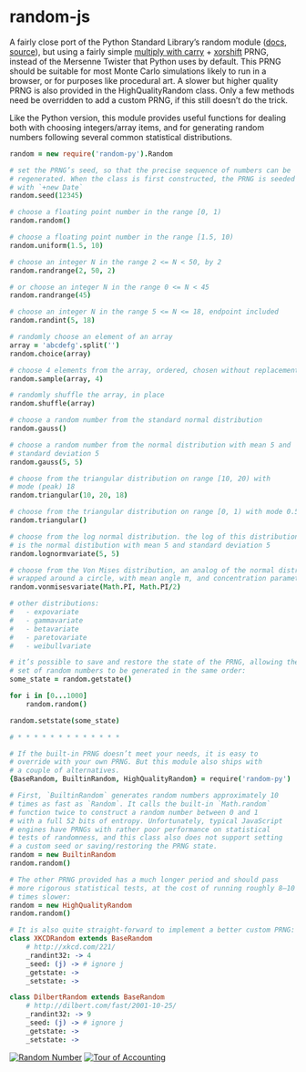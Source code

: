 random-js
=========

A fairly close port of the Python Standard Library’s random module ([docs][pyranddocs], [source][pyrandsource]), but using a fairly simple [multiply with carry][mwc] + [xorshift][] PRNG, instead of the Mersenne Twister that Python uses by default. This PRNG should be suitable for most Monte Carlo simulations likely to run in a browser, or for purposes like procedural art. A slower but higher quality PRNG is also provided in the HighQualityRandom class. Only a few methods need be overridden to add a custom PRNG, if this still doesn’t do the trick.

  [pyranddocs]: http://docs.python.org/py3k/library/random.html
  [pyrandsource]: http://hg.python.org/cpython/file/tip/Lib/random.py
  [mwc]: http://en.wikipedia.org/wiki/Multiply-with-carry
  [xorshift]: http://en.wikipedia.org/wiki/Xorshift

Like the Python version, this module provides useful functions for dealing both with choosing integers/array items, and for generating random numbers following several common statistical distributions.

```coffeescript
random = new require('random-py').Random

# set the PRNG’s seed, so that the precise sequence of numbers can be
# regenerated. When the class is first constructed, the PRNG is seeded
# with `+new Date`
random.seed(12345)

# choose a floating point number in the range [0, 1)
random.random()

# choose a floating point number in the range [1.5, 10)
random.uniform(1.5, 10)

# choose an integer N in the range 2 <= N < 50, by 2
random.randrange(2, 50, 2)

# or choose an integer N in the range 0 <= N < 45
random.randrange(45)

# choose an integer N in the range 5 <= N <= 18, endpoint included
random.randint(5, 18)

# randomly choose an element of an array
array = 'abcdefg'.split('')
random.choice(array)

# choose 4 elements from the array, ordered, chosen without replacement
random.sample(array, 4)

# randomly shuffle the array, in place
random.shuffle(array)

# choose a random number from the standard normal distribution
random.gauss()

# choose a random number from the normal distribution with mean 5 and
# standard deviation 5
random.gauss(5, 5)

# choose from the triangular distribution on range [10, 20) with
# mode (peak) 18
random.triangular(10, 20, 18)

# choose from the triangular distribution on range [0, 1) with mode 0.5
random.triangular()

# choose from the log normal distribution. the log of this distribution
# is the normal distibution with mean 5 and standard deviation 5
random.lognormvariate(5, 5)

# choose from the Von Mises distribution, an analog of the normal distribution
# wrapped around a circle, with mean angle π, and concentration parameter π/2
random.vonmisesvariate(Math.PI, Math.PI/2)

# other distributions:
#   - expovariate
#   - gammavariate
#   - betavariate
#   - paretovariate
#   - weibullvariate

# it’s possible to save and restore the state of the PRNG, allowing the same
# set of random numbers to be generated in the same order:
some_state = random.getstate()

for i in [0...1000]
    random.random()

random.setstate(some_state)

# * * * * * * * * * * * * *

# If the built-in PRNG doesn’t meet your needs, it is easy to
# override with your own PRNG. But this module also ships with
# a couple of alternatives.
{BaseRandom, BuiltinRandom, HighQualityRandom} = require('random-py')

# First, `BuiltinRandom` generates random numbers approximately 10
# times as fast as `Random`. It calls the built-in `Math.random`
# function twice to construct a random number between 0 and 1
# with a full 52 bits of entropy. Unfortunately, typical JavaScript
# engines have PRNGs with rather poor performance on statistical
# tests of randomness, and this class also does not support setting
# a custom seed or saving/restoring the PRNG state.
random = new BuiltinRandom
random.random()

# The other PRNG provided has a much longer period and should pass
# more rigorous statistical tests, at the cost of running roughly 8–10
# times slower:
random = new HighQualityRandom
random.random()

# It is also quite straight-forward to implement a better custom PRNG:
class XKCDRandom extends BaseRandom
    # http://xkcd.com/221/
    _randint32: -> 4
    _seed: (j) -> # ignore j
    _getstate: ->
    _setstate: ->

class DilbertRandom extends BaseRandom
    # http://dilbert.com/fast/2001-10-25/
    _randint32: -> 9
    _seed: (j) -> # ignore j
    _getstate: ->
    _setstate: ->
```

[![Random Number](http://imgs.xkcd.com/comics/random_number.png)](http://xkcd.com/221/)
[![Tour of Accounting](http://dilbert.com/dyn/str_strip/000000000/00000000/0000000/000000/00000/2000/300/2318/2318.strip.gif)](http://dilbert.com/fast/2001-10-25/)